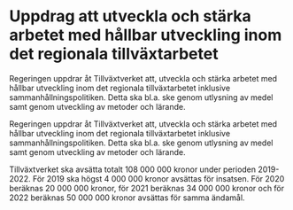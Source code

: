 # Uppdrag att utveckla och stärka arbetet med hållbar utveckling inom det regionala tillväxtarbetet

Regeringen uppdrar åt Tillväxtverket att, utveckla och stärka arbetet med hållbar utveckling inom det regionala tillväxtarbetet inklusive sammanhållningspolitiken. Detta ska bl.a. ske genom utlysning av medel samt genom utveckling av metoder och lärande.

Regeringen uppdrar åt Tillväxtverket att, utveckla och stärka arbetet med hållbar utveckling inom det regionala tillväxtarbetet inklusive sammanhållningspolitiken. Detta ska bl.a. ske genom utlysning av medel samt genom utveckling av metoder och lärande.

Tillväxtverket ska avsätta totalt 108 000 000 kronor under perioden 2019- 2022. För 2019 ska högst 4 000 000 kronor avsättas för insatsen. För 2020 beräknas 20 000 000 kronor, för 2021 beräknas 34 000 000 kronor och för 2022 beräknas 50 000 000 kronor avsättas för samma ändamål.
